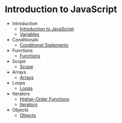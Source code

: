 # Introduction to JavaScript

- Introduction
  * [Introduction to JavaScript](docs/introduction/introduction-to-javascript.md)
  * [Variables](docs/introduction/variables.md)
- Conditionals
  * [Conditional Statements](docs/conditionals/conditional-statements.md)
- Functions
  * [Functions](docs/functions/functions.md)
- Scope
  * [Scope](docs/scope/scope.md)
- Arrays
  * [Arrays](docs/arrays/arrays.md)
- Loops
  * [Loops](docs/loops/loops.md)
- Iterators
  * [Higher-Order Functions](docs/iterators/higher-order-functions.md)
  * [Iterators](docs/iterators/iterators.md)
- Objects
  * [Objects](docs/objects/objects.md)